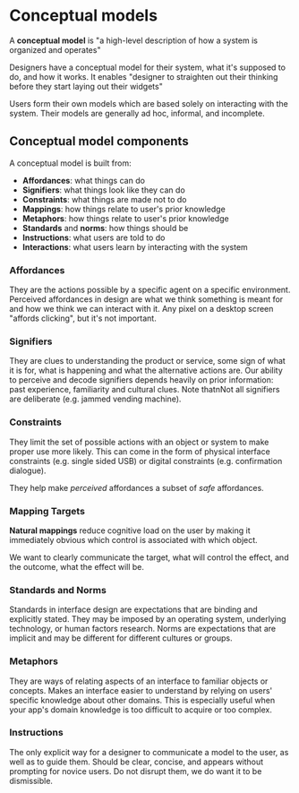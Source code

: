 # Conceptual models

A **conceptual model** is "a high-level description of how a system is organized and operates"

Designers have a conceptual model for their system, what it's supposed to do, and how it works. It enables "designer to straighten out their thinking before they start laying out their widgets"

Users form their own models which are based solely on interacting with the system. Their models are generally ad hoc, informal, and incomplete.

## Conceptual model components

A conceptual model is built from:

- **Affordances**: what things can do
- **Signifiers**: what things look like they can do
- **Constraints**: what things are made not to do
- **Mappings**: how things relate to user's prior knowledge
- **Metaphors**: how things relate to user's prior knowledge
- **Standards** and **norms**: how things should be
- **Instructions**: what users are told to do
- **Interactions**: what users learn by interacting with the system

### Affordances

They are the actions possible by a specific agent on a specific environment. Perceived affordances in design are what we think something is meant for and how we think we can interact with it. Any pixel on a desktop screen "affords clicking", but it's not important.

### Signifiers

They are clues to understanding the product or service, some sign of what it is for, what is happening and what the alternative actions are. Our ability to perceive and decode signifiers depends heavily on prior information: past experience, familiarity and cultural clues. Note thatnNot all signifiers are deliberate (e.g. jammed vending machine).

### Constraints

They limit the set of possible actions with an object or system to make proper use more likely. This can come in the form of physical interface constraints (e.g. single sided USB) or digital constraints (e.g. confirmation dialogue).

They help make _perceived_ affordances a subset of _safe_ affordances.

### Mapping Targets

**Natural mappings** reduce cognitive load on the user by making it immediately obvious which control is associated with which object.

We want to clearly communicate the target, what will control the effect, and the outcome, what the effect will be.

### Standards and Norms

Standards in interface design are expectations that are binding and explicitly stated. They may be imposed by an operating system, underlying technology, or human factors research. Norms are expectations that are implicit and may be different for different cultures or groups.

### Metaphors

They are ways of relating aspects of an interface to familiar objects or concepts. Makes an interface easier to understand by relying on users' specific knowledge about other domains. This is especially useful when your app's domain knowledge is too difficult to acquire or too complex.

### Instructions

The only explicit way for a designer to communicate a model to the user, as well as to guide them.
Should be clear, concise, and appears without prompting for novice users. Do not disrupt them, we do want it to be dismissible.
